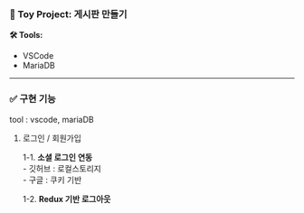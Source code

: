### 🎯 Toy Project: 게시판 만들기

**🛠 Tools:**  
- VSCode  
- MariaDB

---

### ✅ 구현 기능


tool : vscode, mariaDB


1. 로그인 / 회원가입

   1-1. **소셜 로그인 연동**  
       - 깃허브 : 로컬스토리지  
       - 구글 : 쿠키 기반  

   1-2. **Redux 기반 로그아웃**
